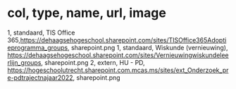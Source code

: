 # col, type, name, url, image
1, standaard, TIS Office 365,https://dehaagsehogeschool.sharepoint.com/sites/TISOffice365Adoptieprogramma_groups, sharepoint.png
1, standaard, Wiskunde (vernieuwing), https://dehaagsehogeschool.sharepoint.com/sites/Vernieuwingwiskundeleerlijn_groups, sharepoint.png
2, extern, HU - PD, https://hogeschoolutrecht.sharepoint.com.mcas.ms/sites/ext_Onderzoek_pre-pdtrajectnajaar2022, sharepoint.png
